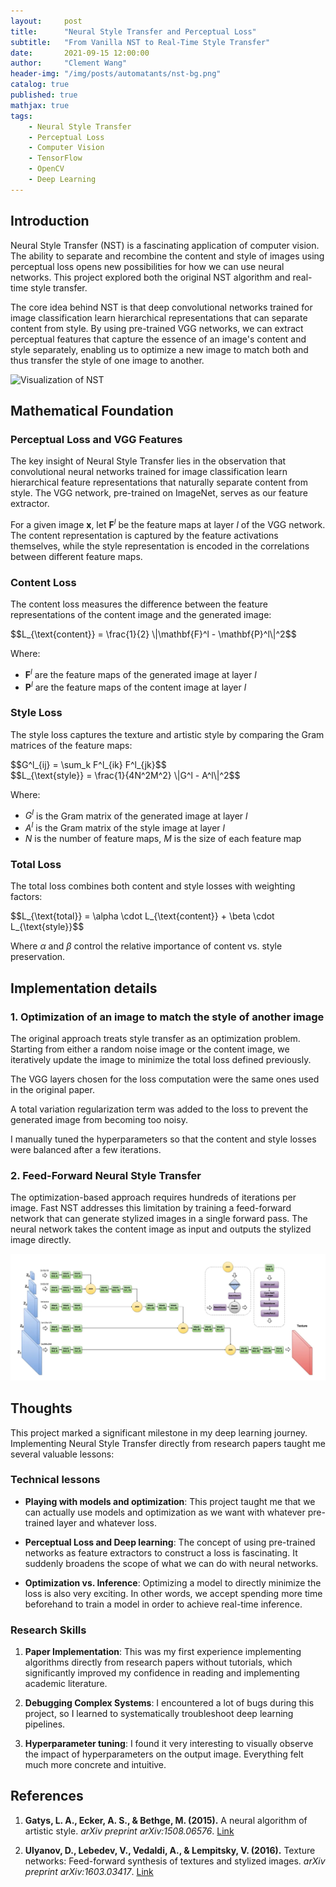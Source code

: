 ```yaml
---
layout:     post
title:      "Neural Style Transfer and Perceptual Loss"
subtitle:   "From Vanilla NST to Real-Time Style Transfer"
date:       2021-09-15 12:00:00
author:     "Clement Wang"
header-img: "/img/posts/automatants/nst-bg.png"
catalog: true
published: true
mathjax: true
tags:
    - Neural Style Transfer
    - Perceptual Loss
    - Computer Vision
    - TensorFlow
    - OpenCV
    - Deep Learning
---
```


## Introduction

Neural Style Transfer (NST) is a fascinating application of computer vision. The ability to separate and recombine the content and style of images using perceptual loss opens new possibilities for how we can use neural networks. This project explored both the original NST algorithm and real-time style transfer.

The core idea behind NST is that deep convolutional networks trained for image classification learn hierarchical representations that can separate content from style. By using pre-trained VGG networks, we can extract perceptual features that capture the essence of an image's content and style separately, enabling us to optimize a new image to match both and thus transfer the style of one image to another.

![Visualization of NST](/img/posts/automatants/nst.png)


## Mathematical Foundation

### Perceptual Loss and VGG Features

The key insight of Neural Style Transfer lies in the observation that convolutional neural networks trained for image classification learn hierarchical feature representations that naturally separate content from style. The VGG network, pre-trained on ImageNet, serves as our feature extractor.

For a given image $\mathbf{x}$, let $\mathbf{F}^l$ be the feature maps at layer $l$ of the VGG network. The content representation is captured by the feature activations themselves, while the style representation is encoded in the correlations between different feature maps.

### Content Loss

The content loss measures the difference between the feature representations of the content image and the generated image:

<div>
$$L_{\text{content}} = \frac{1}{2} \|\mathbf{F}^l - \mathbf{P}^l\|^2$$
</div>

Where:
- $\mathbf{F}^l$ are the feature maps of the generated image at layer $l$
- $\mathbf{P}^l$ are the feature maps of the content image at layer $l$

### Style Loss

The style loss captures the texture and artistic style by comparing the Gram matrices of the feature maps:

<div>
$$G^l_{ij} = \sum_k F^l_{ik} F^l_{jk}$$
</div>

<div>
$$L_{\text{style}} = \frac{1}{4N^2M^2} \|G^l - A^l\|^2$$
</div>

Where:
- $G^l$ is the Gram matrix of the generated image at layer $l$
- $A^l$ is the Gram matrix of the style image at layer $l$
- $N$ is the number of feature maps, $M$ is the size of each feature map

### Total Loss

The total loss combines both content and style losses with weighting factors:

<div>
$$L_{\text{total}} = \alpha \cdot L_{\text{content}} + \beta \cdot L_{\text{style}}$$
</div>

Where $\alpha$ and $\beta$ control the relative importance of content vs. style preservation.

## Implementation details

### 1. Optimization of an image to match the style of another image

The original approach treats style transfer as an optimization problem. Starting from either a random noise image or the content image, we iteratively update the image to minimize the total loss defined previously.

The VGG layers chosen for the loss computation were the same ones used in the original paper.

A total variation regularization term was added to the loss to prevent the generated image from becoming too noisy.

I manually tuned the hyperparameters so that the content and style losses were balanced after a few iterations.

### 2. Feed-Forward Neural Style Transfer

The optimization-based approach requires hundreds of iterations per image. Fast NST addresses this limitation by training a feed-forward network that can generate stylized images in a single forward pass. The neural network takes the content image as input and outputs the stylized image directly.


![Fast NST](/img/posts/automatants/fast-nst.png)


## Thoughts

This project marked a significant milestone in my deep learning journey. Implementing Neural Style Transfer directly from research papers taught me several valuable lessons:

### Technical lessons

- **Playing with models and optimization**: This project taught me that we can actually use models and optimization as we want with whatever pre-trained layer and whatever loss.

- **Perceptual Loss and Deep learning**: The concept of using pre-trained networks as feature extractors to construct a loss is fascinating. It suddenly broadens the scope of what we can do with neural networks.

- **Optimization vs. Inference**: Optimizing a model to directly minimize the loss is also very exciting. In other words, we accept spending more time beforehand to train a model in order to achieve real-time inference.


### Research Skills

1. **Paper Implementation**: This was my first experience implementing algorithms directly from research papers without tutorials, which significantly improved my confidence in reading and implementing academic literature.

2. **Debugging Complex Systems**: I encountered a lot of bugs during this project, so I learned to systematically troubleshoot deep learning pipelines.

3. **Hyperparameter tuning**: I found it very interesting to visually observe the impact of hyperparameters on the output image. Everything felt much more concrete and intuitive.


## References

1. **Gatys, L. A., Ecker, A. S., & Bethge, M. (2015).** A neural algorithm of artistic style. *arXiv preprint arXiv:1508.06576*. [Link](https://arxiv.org/abs/1508.06576)

2. **Ulyanov, D., Lebedev, V., Vedaldi, A., & Lempitsky, V. (2016).** Texture networks: Feed-forward synthesis of textures and stylized images. *arXiv preprint arXiv:1603.03417*. [Link](https://arxiv.org/abs/1603.03417)

